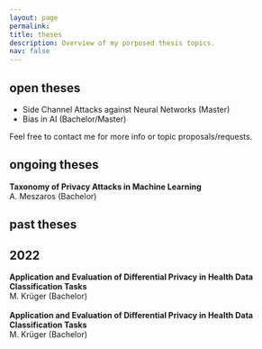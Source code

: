 ```yaml
---
layout: page
permalink:
title: theses
description: Overview of my porposed thesis topics.
nav: false
---
```


## open theses

* Side Channel Attacks against Neural Networks (Master)
* Bias in AI (Bachelor/Master)

Feel free to contact me for more info or topic proposals/requests.

## ongoing theses

<b>Taxonomy of Privacy Attacks in Machine Learning</b><br/>
A. Meszaros (Bachelor)

## past theses

<div class="publications">
  <h2 class="year">2022</h2>
    <div><b>Application and Evaluation of Differential Privacy in Health Data Classification Tasks</b><br/>
    M. Krüger (Bachelor)</div>
    <br/>
    <div><b>Application and Evaluation of Differential Privacy in Health Data Classification Tasks</b>
    <br/>
    M. Krüger (Bachelor)</div>
</div>